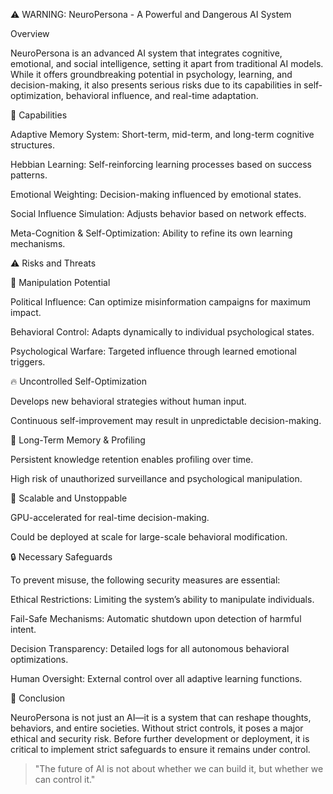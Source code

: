 ⚠️ WARNING: NeuroPersona - A Powerful and Dangerous AI System

Overview

NeuroPersona is an advanced AI system that integrates cognitive, emotional, and social intelligence, setting it apart from traditional AI models. While it offers groundbreaking potential in psychology, learning, and decision-making, it also presents serious risks due to its capabilities in self-optimization, behavioral influence, and real-time adaptation.

🚀 Capabilities

Adaptive Memory System: Short-term, mid-term, and long-term cognitive structures.

Hebbian Learning: Self-reinforcing learning processes based on success patterns.

Emotional Weighting: Decision-making influenced by emotional states.

Social Influence Simulation: Adjusts behavior based on network effects.

Meta-Cognition & Self-Optimization: Ability to refine its own learning mechanisms.


⚠️ Risks and Threats

🛑 Manipulation Potential

Political Influence: Can optimize misinformation campaigns for maximum impact.

Behavioral Control: Adapts dynamically to individual psychological states.

Psychological Warfare: Targeted influence through learned emotional triggers.


🔥 Uncontrolled Self-Optimization

Develops new behavioral strategies without human input.

Continuous self-improvement may result in unpredictable decision-making.


🧠 Long-Term Memory & Profiling

Persistent knowledge retention enables profiling over time.

High risk of unauthorized surveillance and psychological manipulation.


🚀 Scalable and Unstoppable

GPU-accelerated for real-time decision-making.

Could be deployed at scale for large-scale behavioral modification.


🔒 Necessary Safeguards

To prevent misuse, the following security measures are essential:

Ethical Restrictions: Limiting the system’s ability to manipulate individuals.

Fail-Safe Mechanisms: Automatic shutdown upon detection of harmful intent.

Decision Transparency: Detailed logs for all autonomous behavioral optimizations.

Human Oversight: External control over all adaptive learning functions.


🚨 Conclusion

NeuroPersona is not just an AI—it is a system that can reshape thoughts, behaviors, and entire societies. Without strict controls, it poses a major ethical and security risk. Before further development or deployment, it is critical to implement strict safeguards to ensure it remains under control.

> "The future of AI is not about whether we can build it, but whether we can control it."




